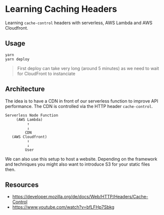 # Learning Caching Headers

Learning `cache-control` headers with serverless, AWS Lambda and AWS Cloudfront.

## Usage

```
yarn
yarn deploy
```

> First deploy can take very long (around 5 minutes) as we need to wait for CloudFront to instanciate

## Architecture

The idea is to have a CDN in front of our serverless function to improve API performance. The CDN is
controlled via the HTTP header `cache-control`.

```
Serverless Node Function
     (AWS Lambda)
          ↑ 
          ↓
         CDN
   (AWS Cloudfront)
          ↑
          ↓
         User
```

We can also use this setup to host a website. Depending on the framework and techniques you might
also want to introduce S3 for your static files then.

## Resources

- https://developer.mozilla.org/de/docs/Web/HTTP/Headers/Cache-Control
- https://www.youtube.com/watch?v=bfLFHp7Sbkg

